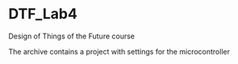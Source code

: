 # DTF_Lab4
Design of Things of the Future course

   The archive contains a project with settings for the microcontroller
